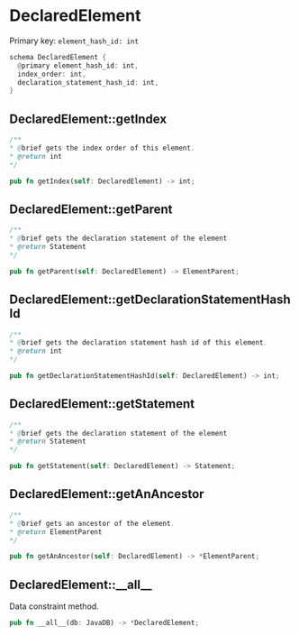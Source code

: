 # DeclaredElement

Primary key: `element_hash_id: int`

```rust
schema DeclaredElement {
  @primary element_hash_id: int,
  index_order: int,
  declaration_statement_hash_id: int,
}
```
## DeclaredElement::getIndex

```java
/**
* @brief gets the index order of this element.
* @return int
*/
```
```rust
pub fn getIndex(self: DeclaredElement) -> int;
```
## DeclaredElement::getParent

```java
/**
* @brief gets the declaration statement of the element
* @return Statement 
*/
```
```rust
pub fn getParent(self: DeclaredElement) -> ElementParent;
```
## DeclaredElement::getDeclarationStatementHashId

```java
/**
* @brief gets the declaration statement hash id of this element.
* @return int
*/
```
```rust
pub fn getDeclarationStatementHashId(self: DeclaredElement) -> int;
```
## DeclaredElement::getStatement

```java
/**
* @brief gets the declaration statement of the element
* @return Statement 
*/
```
```rust
pub fn getStatement(self: DeclaredElement) -> Statement;
```
## DeclaredElement::getAnAncestor

```java
/**
* @brief gets an ancestor of the element.
* @return ElementParent 
*/
```
```rust
pub fn getAnAncestor(self: DeclaredElement) -> *ElementParent;
```
## DeclaredElement::\_\_all\_\_

Data constraint method.

```rust
pub fn __all__(db: JavaDB) -> *DeclaredElement;
```
